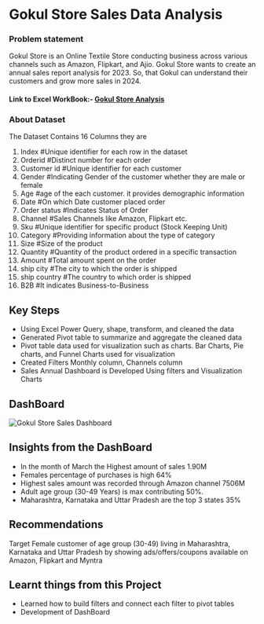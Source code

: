 # Gokul Store Sales Data Analysis 

### Problem statement
Gokul Store is an Online Textile Store conducting business across various channels such as Amazon, Flipkart, and Ajio. Gokul Store wants to create an annual sales report analysis for 2023. So, that Gokul can understand their customers and grow more sales in 2024.

#### Link to Excel WorkBook:- [Gokul Store Analysis](https://1drv.ms/x/c/a14dbffb1a804043/EQW_Ui2SNHFGhNfJVSoQYIYB3z3KDS9wKXSUQqlmF33Krg?e=C5Kbym)

### About Dataset
The Dataset Contains 16 Columns they are
1. Index  #Unique identifier for each row in the dataset
2. Orderid  #Distinct number for each order 
3. Customer id  #Unique identifier for each customer
4. Gender  #Indicating Gender of the customer whether they are male or female
5. Age  #age of the each customer. it provides demographic information 
6. Date  #On which Date customer placed order
7. Order status  #Indicates Status of Order
8. Channel  #Sales Channels like Amazon, Flipkart etc.
9. Sku  #Unique identifier for specific product (Stock Keeping Unit)
10. Category  #Providing information about the type of category
11. Size  #Size of the product 
12. Quantity  #Quantity of the product ordered in a specific transaction 
13. Amount  #Total amount spent on the order
14. ship city  #The city to which the order is shipped 
15. ship country  #The country to which order is shipped
16.  B2B  #It indicates Business-to-Business

## Key Steps
+ Using Excel Power Query, shape, transform, and cleaned the data
+ Generated Pivot table to summarize and aggregate the cleaned data
+ Pivot table data used for visualization such as charts. Bar Charts, Pie charts, and Funnel Charts used for visualization
+ Created Filters Monthly column, Channels column
+ Sales Annual Dashboard is Developed Using filters and Visualization Charts 


## DashBoard 
![Gokul Store Sales Dashboard](https://github.com/damodhar92/Projects/assets/104577474/3dec0b13-35a4-42ab-9b45-bddfe03f750b)

## Insights from the DashBoard
+ In the month of March the Highest amount of sales 1.90M
+ Females percentage of purchases is high 64%
+ Highest sales amount was recorded through Amazon channel 7506M
+ Adult age group (30-49 Years) is max contributing 50%.
+ Maharashtra, Karnataka and Uttar Pradesh are the top 3 states 35%

## Recommendations 
  Target Female customer of age group (30-49) living in Maharashtra, Karnataka  and Uttar Pradesh by showing 
ads/offers/coupons available on Amazon, Flipkart and Myntra

## Learnt things from this Project
+ Learned how to build filters and connect each filter to pivot tables
+ Development of DashBoard





